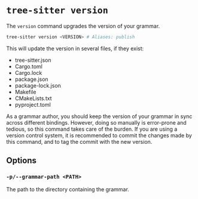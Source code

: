 # `tree-sitter version`

The `version` command upgrades the version of your grammar.

```bash
tree-sitter version <VERSION> # Aliases: publish
```

This will update the version in several files, if they exist:

* tree-sitter.json
* Cargo.toml
* Cargo.lock
* package.json
* package-lock.json
* Makefile
* CMakeLists.txt
* pyproject.toml

As a grammar author, you should keep the version of your grammar in sync across
different bindings. However, doing so manually is error-prone and tedious, so
this command takes care of the burden. If you are using a version control system,
it is recommended to commit the changes made by this command, and to tag the
commit with the new version.

## Options

### `-p/--grammar-path <PATH>`

The path to the directory containing the grammar.
